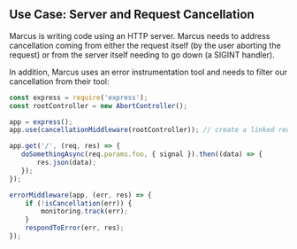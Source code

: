 ## Use Case: Server and Request Cancellation

Marcus is writing code using an HTTP server. Marcus needs to address cancellation coming from either the request itself (by the user aborting the request) or from the server itself needing to go down (a SIGINT handler).

In addition, Marcus uses an error instrumentation tool and needs to filter our cancellation from their tool:

```js
const express = require('express');
const rootController = new AbortController();

app = express();
app.use(cancellationMiddleware(rootController)); // create a linked req.controller

app.get('/', (req, res) => {
   doSomethingAsync(req.params.foo, { signal }).then((data) => {
       res.json(data);
   });
});

errorMiddleware(app, (err, res) => {
    if (!isCancellation(err)) {
        monitoring.track(err);
    }
    respondToError(err, res);
});

```